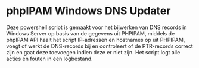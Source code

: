 # phpIPAM Windows DNS Updater
Deze powershell script is gemaakt voor het bijwerken van DNS records in Windows Server op basis van de gegevens uit PHPIPAM, middels de phpIPAM API haalt het script IP-adressen en hostnames op uit PHPIPAM, voegt of werkt de DNS-records bij en controleert of de PTR-records correct zijn en gaat deze toevoegen indien deze er niet zijn.
Het script logt alle acties en fouten in een logbestand. 
